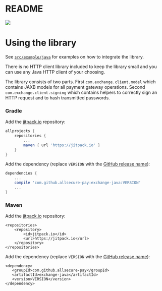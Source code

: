 
# README

[![](https://jitpack.io/v/allsecure-pay/java-exchange.svg)](https://jitpack.io/#allsecure-pay/exchange-java)

# Using the library

See [`src/example/java`](src/example/java) for examples on how to integrate the library.

There is no HTTP client library included to keep the library small and you can use any Java HTTP client of your choosing. 

The library consists of two parts.
First `com.exchange.client.model` which contains JAXB models for all payment gateway operations.
Second `com.exchange.client.signing` which contains helpers to correctly sign an HTTP request and to hash transmitted passwords.

### Gradle

Add the [jitpack.io](https://jitpack.io) repository:
```gradle
allprojects {
	repositories {
		...
		maven { url 'https://jitpack.io' }
	}
}
```

Add the dependency (replace `VERSION` with the [GitHub release name](https://github.com/allsecre-pay/exchange-java/releases)):
```gradle
dependencies {
	...
	compile 'com.github.allsecure-pay:exchange-java:VERSION'
	...
}
```

### Maven

Add the [jitpack.io](https://jitpack.io) repository:

```maven
<repositories>
	<repository>
	    <id>jitpack.io</id>
	    <url>https://jitpack.io</url>
	</repository>
</repositories>
```

Add the dependency (replace `VERSION` with the [GitHub release name](https://github.com/allsecure-pay/exchange-java/releases)):
 ```maven
<dependency>
    <groupId>com.github.allsecure-pay</groupId>
    <artifactId>exchange-java</artifactId>
    <version>VERSION</version>
</dependency>
```

